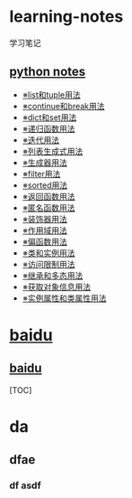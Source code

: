 # learning-notes
 学习笔记

## [python notes](python_notes)
* [※list和tuple用法](python_notes/使用list和tuple.md) 
* [※continue和break用法](python_notes/continue和break用法.md)
* [※dict和set用法](python_notes/dict和set用法.md)
* [※递归函数用法](python_notes/递归函数用法.md)
* [※迭代用法](python_notes/迭代用法.md)
* [※列表生成式用法](python_notes/列表生成式用法.md)
* [※生成器用法](python_notes/生成器用法.md)
* [※filter用法](python_notes/filter用法.md)
* [※sorted用法](python_notes/高阶函数-sorted用法.md)
* [※返回函数用法](python_notes/返回函数用法.md)
* [※匿名函数用法](python_notes/匿名函数用法.md)
* [※装饰器用法](python_notes/装饰器用法.md)
* [※作用域用法](python_notes/作用域用法.md)
* [※偏函数用法](python_notes/偏函数用法.md)
* [※类和实例用法](python_notes/类和实例用法.md)
* [※访问限制用法](python_notes/访问限制用法.md)
* [※继承和多态用法](python_notes/继承和多态用法.md)
* [※获取对象信息用法](python_notes/获取对象信息.md)
* [※实例属性和类属性用法](python_notes/实例属性和类属性用法.md)





# [baidu](http://www.baidu.com)
## [baidu](http://www.baidu.com)


[TOC]

# da 
## dfae
### df asdf